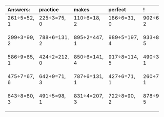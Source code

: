 | Answers: | practice | makes | perfect | ! |
| :--- | :--- | :--- | :--- | :--- |
| 261÷5=52, 1 | 225÷3=75, 0 | 110÷6=18, 2 | 186÷6=31, 0 | 902÷6=150, 2 | 
|   |   |   |   |   | 
|   |   |   |   |   | 
|   |   |   |   |   | 
| 299÷3=99, 2 | 788÷6=131, 2 | 895÷2=447, 1 | 989÷5=197, 4 | 933÷8=116, 5 | 
|   |   |   |   |   | 
|   |   |   |   |   | 
|   |   |   |   |   | 
| 586÷9=65, 1 | 424÷2=212, 0 | 850÷6=141, 4 | 917÷8=114, 5 | 490÷3=163, 1 | 
|   |   |   |   |   | 
|   |   |   |   |   | 
|   |   |   |   |   | 
| 475÷7=67, 6 | 642÷9=71, 3 | 787÷6=131, 1 | 427÷6=71, 1 | 260÷7=37, 1 | 
|   |   |   |   |   | 
|   |   |   |   |   | 
|   |   |   |   |   | 
| 643÷8=80, 3 | 491÷5=98, 1 | 831÷4=207, 3 | 722÷8=90, 2 | 878÷9=97, 5 | 
|   |   |   |   |   | 
|   |   |   |   |   | 
|   |   |   |   |   | 

